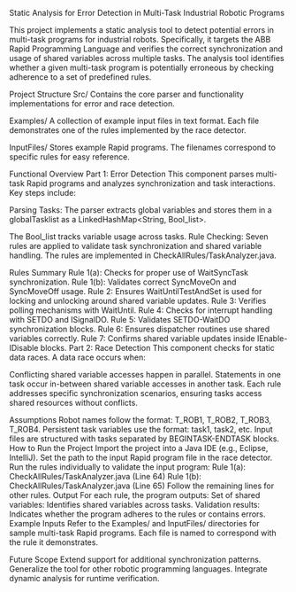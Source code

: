 Static Analysis for Error Detection in Multi-Task Industrial Robotic Programs

This project implements a static analysis tool to detect potential errors in multi-task programs for industrial robots. Specifically, it targets the ABB Rapid Programming Language and verifies the correct synchronization and usage of shared variables across multiple tasks. The analysis tool identifies whether a given multi-task program is potentially erroneous by checking adherence to a set of predefined rules.

Project Structure
Src/
Contains the core parser and functionality implementations for error and race detection.

Examples/
A collection of example input files in text format. Each file demonstrates one of the rules implemented by the race detector.

InputFiles/
Stores example Rapid programs. The filenames correspond to specific rules for easy reference.

Functional Overview
Part 1: Error Detection
This component parses multi-task Rapid programs and analyzes synchronization and task interactions. Key steps include:

Parsing Tasks: The parser extracts global variables and stores them in a globalTasklist as a LinkedHashMap<String, Bool_list>.

The Bool_list tracks variable usage across tasks.
Rule Checking: Seven rules are applied to validate task synchronization and shared variable handling. The rules are implemented in CheckAllRules/TaskAnalyzer.java.

Rules Summary
Rule 1(a): Checks for proper use of WaitSyncTask synchronization.
Rule 1(b): Validates correct SyncMoveOn and SyncMoveOff usage.
Rule 2: Ensures WaitUntilTestAndSet is used for locking and unlocking around shared variable updates.
Rule 3: Verifies polling mechanisms with WaitUntil.
Rule 4: Checks for interrupt handling with SETDO and ISignalDO.
Rule 5: Validates SETDO-WaitDO synchronization blocks.
Rule 6: Ensures dispatcher routines use shared variables correctly.
Rule 7: Confirms shared variable updates inside IEnable-IDisable blocks.
Part 2: Race Detection
This component checks for static data races. A data race occurs when:

Conflicting shared variable accesses happen in parallel.
Statements in one task occur in-between shared variable accesses in another task.
Each rule addresses specific synchronization scenarios, ensuring tasks access shared resources without conflicts.

Assumptions
Robot names follow the format: T_ROB1, T_ROB2, T_ROB3, T_ROB4.
Persistent task variables use the format: task1, task2, etc.
Input files are structured with tasks separated by BEGINTASK-ENDTASK blocks.
How to Run the Project
Import the project into a Java IDE (e.g., Eclipse, IntelliJ).
Set the path to the input Rapid program file in the race detector.
Run the rules individually to validate the input program:
Rule 1(a): CheckAllRules/TaskAnalyzer.java (Line 64)
Rule 1(b): CheckAllRules/TaskAnalyzer.java (Line 65)
Follow the remaining lines for other rules.
Output
For each rule, the program outputs:
Set of shared variables: Identifies shared variables across tasks.
Validation results: Indicates whether the program adheres to the rules or contains errors.
Example Inputs
Refer to the Examples/ and InputFiles/ directories for sample multi-task Rapid programs. Each file is named to correspond with the rule it demonstrates.

Future Scope
Extend support for additional synchronization patterns.
Generalize the tool for other robotic programming languages.
Integrate dynamic analysis for runtime verification.

